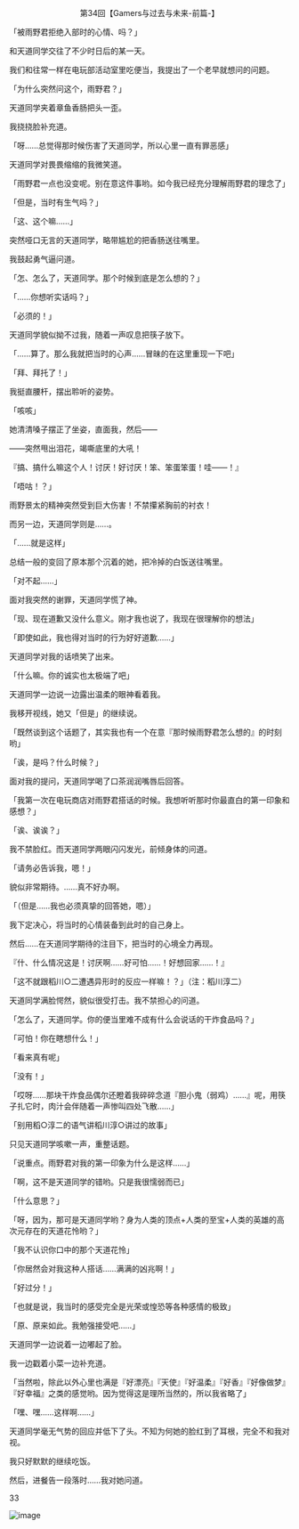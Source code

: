 <p align="center">第34回【Gamers与过去与未来-前篇-】</p>

「被雨野君拒绝入部时的心情、吗？」

和天道同学交往了不少时日后的某一天。

我们和往常一样在电玩部活动室里吃便当，我提出了一个老早就想问的问题。

「为什么突然问这个，雨野君？」

天道同学夹着章鱼香肠把头一歪。

我挠挠脸补充道。

「呀……总觉得那时候伤害了天道同学，所以心里一直有罪恶感」

天道同学对畏畏缩缩的我微笑道。

「雨野君一点也没变呢。别在意这件事哟。如今我已经充分理解雨野君的理念了」

「但是，当时有生气吗？」

「这、这个嘛……」

突然哑口无言的天道同学，略带尴尬的把香肠送往嘴里。

我鼓起勇气逼问道。

「怎、怎么了，天道同学。那个时候到底是怎么想的？」

「……你想听实话吗？」

「必须的！」

天道同学貌似拗不过我，随着一声叹息把筷子放下。

「……算了。那么我就把当时的心声……冒昧的在这里重现一下吧」

「拜、拜托了！」

我挺直腰杆，摆出聆听的姿势。

「咳咳」

她清清嗓子摆正了坐姿，直面我，然后——

——突然甩出泪花，竭嘶底里的大吼！

『搞、搞什么嘛这个人！讨厌！好讨厌！笨、笨蛋笨蛋！哇——！』

「唔咕！？」

雨野景太的精神突然受到巨大伤害！不禁攥紧胸前的衬衣！

而另一边，天道同学则是……。

「……就是这样」

总结一般的变回了原本那个沉着的她，把冷掉的白饭送往嘴里。

「对不起……」

面对我突然的谢罪，天道同学慌了神。

「现、现在道歉又没什么意义。刚才我也说了，我现在很理解你的想法」

「即使如此，我也得对当时的行为好好道歉……」

天道同学对我的话喷笑了出来。

「什么嘛。你的诚实也太极端了吧」

天道同学一边说一边露出温柔的眼神看着我。

我移开视线，她又「但是」的继续说。

「既然谈到这个话题了，其实我也有一个在意『那时候雨野君怎么想的』的时刻哟」

「诶，是吗？什么时候？」

面对我的提问，天道同学喝了口茶润润嘴唇后回答。

「我第一次在电玩商店对雨野君搭话的时候。我想听听那时你最直白的第一印象和感想？」

「诶、诶诶？」

我不禁脸红。而天道同学两眼闪闪发光，前倾身体的问道。

「请务必告诉我，嗯！」

貌似非常期待。……真不好办啊。

「（但是……我也必须真挚的回答她，嗯）」

我下定决心，将当时的心情装备到此时的自己身上。

然后……在天道同学期待的注目下，把当时的心境全力再现。

『什、什么情况这是！讨厌啊……好可怕……！好想回家……！』

「这不就跟稻川○二遭遇异形时的反应一样嘛！？」（注：稻川淳二）

天道同学满脸愕然，貌似很受打击。我不禁担心的问道。

「怎么了，天道同学。你的便当里难不成有什么会说话的干炸食品吗？」

「可怕！你在瞎想什么！」

「看来真有呢」

「没有！」

「哎呀……那块干炸食品偶尔还瞪着我碎碎念道『胆小鬼（弱鸡）……』呢，用筷子扎它时，肉汁会伴随着一声惨叫四处飞散……」

「别用稻○淳二的语气讲稻川淳○讲过的故事」

只见天道同学咳嗽一声，重整话题。

「说重点。雨野君对我的第一印象为什么是这样……」

「啊，这不是天道同学的错哟。只是我很懦弱而已」

「什么意思？」

「呀，因为，那可是天道同学哟？身为人类的顶点+人类的至宝+人类的英雄的高次元存在的天道花怜哟？」

「我不认识你口中的那个天道花怜」

「你居然会对我这种人搭话……满满的凶兆啊！」

「好过分！」

「也就是说，我当时的感受完全是光荣或惶恐等各种感情的极致」

「原、原来如此。我勉强接受吧……」

天道同学一边说着一边嘟起了脸。

我一边戳着小菜一边补充道。

「当然啦，除此以外心里也满是『好漂亮』『天使』『好温柔』『好香』『好像做梦』『好幸福』之类的感觉哟。因为觉得这是理所当然的，所以我省略了」

「嘿、嘿……这样啊……」

天道同学毫无气势的回应并低下了头。不知为何她的脸红到了耳根，完全不和我对视。

我只好默默的继续吃饭。

然后，进餐告一段落时……我对她问道。

33

![image](http://pic.wenku8.com/pictures/2/2082/107175/133321.jpg)

